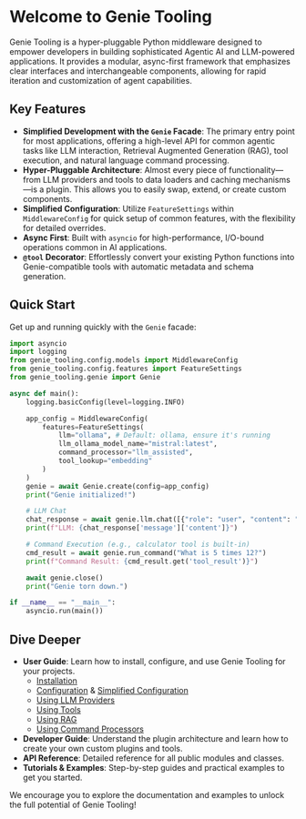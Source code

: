 # Welcome to Genie Tooling

Genie Tooling is a hyper-pluggable Python middleware designed to empower developers in building sophisticated Agentic AI and LLM-powered applications. It provides a modular, async-first framework that emphasizes clear interfaces and interchangeable components, allowing for rapid iteration and customization of agent capabilities.

## Key Features

*   **Simplified Development with the `Genie` Facade**: The primary entry point for most applications, offering a high-level API for common agentic tasks like LLM interaction, Retrieval Augmented Generation (RAG), tool execution, and natural language command processing.
*   **Hyper-Pluggable Architecture**: Almost every piece of functionality—from LLM providers and tools to data loaders and caching mechanisms—is a plugin. This allows you to easily swap, extend, or create custom components.
*   **Simplified Configuration**: Utilize `FeatureSettings` within `MiddlewareConfig` for quick setup of common features, with the flexibility for detailed overrides.
*   **Async First**: Built with `asyncio` for high-performance, I/O-bound operations common in AI applications.
*   **`@tool` Decorator**: Effortlessly convert your existing Python functions into Genie-compatible tools with automatic metadata and schema generation.

## Quick Start

Get up and running quickly with the `Genie` facade:

```python
import asyncio
import logging
from genie_tooling.config.models import MiddlewareConfig
from genie_tooling.config.features import FeatureSettings
from genie_tooling.genie import Genie

async def main():
    logging.basicConfig(level=logging.INFO)

    app_config = MiddlewareConfig(
        features=FeatureSettings(
            llm="ollama", # Default: ollama, ensure it's running
            llm_ollama_model_name="mistral:latest",
            command_processor="llm_assisted",
            tool_lookup="embedding" 
        )
    )
    genie = await Genie.create(config=app_config)
    print("Genie initialized!")

    # LLM Chat
    chat_response = await genie.llm.chat([{"role": "user", "content": "Tell me about Genie Tooling."}])
    print(f"LLM: {chat_response['message']['content']}")

    # Command Execution (e.g., calculator tool is built-in)
    cmd_result = await genie.run_command("What is 5 times 12?")
    print(f"Command Result: {cmd_result.get('tool_result')}")

    await genie.close()
    print("Genie torn down.")

if __name__ == "__main__":
    asyncio.run(main())
```

## Dive Deeper

*   **User Guide**: Learn how to install, configure, and use Genie Tooling for your projects.
    *   [Installation](guides/installation.md)
    *   [Configuration](guides/configuration.md) & [Simplified Configuration](guides/simplified_configuration.md)
    *   [Using LLM Providers](guides/using_llm_providers.md)
    *   [Using Tools](guides/using_tools.md)
    *   [Using RAG](guides/using_rag.md)
    *   [Using Command Processors](guides/using_command_processors.md)
*   **Developer Guide**: Understand the plugin architecture and learn how to create your own custom plugins and tools.
*   **API Reference**: Detailed reference for all public modules and classes.
*   **Tutorials & Examples**: Step-by-step guides and practical examples to get you started.

We encourage you to explore the documentation and examples to unlock the full potential of Genie Tooling!
